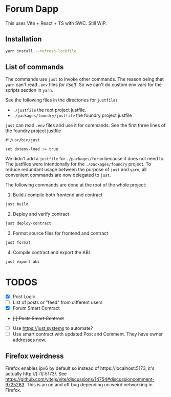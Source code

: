 # Forum Dapp

This uses Vite + React + TS with SWC. Still WIP.

## Installation

```bash
yarn install --refresh-lockfile
```

## List of commands

The commands use `just` to invoke other commands. The reason being that
`yarn` can't read `.env` files *for itself*. So we can't do custom
env vars for the scripts section in `yarn`.

See the following files in the directories for `justfiles`
- `./justfile` the root project justfile.
- `./packages/foundry/justfile` the foundry project justfile

`just` can read `.env` files and use it for commands. See the first three lines of
the foundry project justfile

```just
#!/usr/bin/just

set dotenv-load := true
```

We didn't add a `justfile` for `./packages/forum` because it does not need to.
The justfiles were intentionally for the `./packages/foundry` project. To reduce
redundant usage between the purpose of `just` and `yarn`, all convenient commands
are now delegated to `just`.

The following commands are done at the root of the whole project:

1. Build / compile both frontend and contract

```bash
just build
```

2. Deploy and verify contract

```bash
just deploy-contract
```

3. Format source files for frontend and contract

```bash
just format
```

4. Compile contract and export the ABI

```bash
just export-abi
```

# TODOS

- [X] Post Logic
- [ ] List of posts or "feed" from different users
- [X] Forum Smart Contract
- ~~[ ] Posts Smart Contract~~
- [ ] Use https://just.systems to automate?
- [ ] Use smart contract with updated Post and Comment. They have owner addresses now.

## Firefox weirdness

Firefox enables ipv6 by default so instead of https://localhost:5173, it's actually http://[::1]:5173/. See https://github.com/vitejs/vite/discussions/14754#discussioncomment-9725263. This is an on and off bug
depending on weird networking in Firefox.
